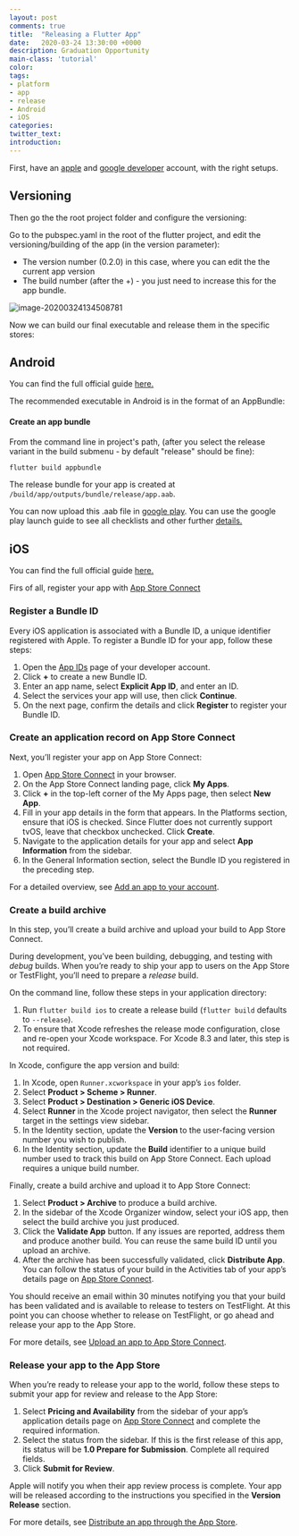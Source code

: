 ```yaml
---
layout: post
comments: true
title:  "Releasing a Flutter App"
date:   2020-03-24 13:30:00 +0000
description: Graduation Opportunity
main-class: 'tutorial'
color:
tags:
- platform
- app
- release
- Android
- iOS
categories:
twitter_text:
introduction:
---
```


First, have an [apple](https://developer.apple.com/programs/) and [google developer](https://support.google.com/googleplay/android-developer/answer/6112435) account, with the right setups.



## Versioning

Then go the the root project folder and configure the versioning:

Go to the pubspec.yaml in the root of the flutter project,  and edit the versioning/building of the app (in the version parameter):

 * The version number (0.2.0)  in this case, where you can edit the the current app version
 * The build number (after the +) - you just need to increase this for the app bundle.

![image-20200324134508781](/lab/assets/img/posts/pubspec.png)



Now we can build our final executable and release them in the specific stores: 

## Android

You can find the full official guide [here.](https://flutter.dev/docs/deployment/android)

The recommended executable in Android is in the format of an AppBundle:

#### Create an app bundle 

From the command line in project's path, (after you select the release variant in the build submenu - by default "release" should be fine):

```bash
flutter build appbundle
```

The release bundle for your app is created at `/build/app/outputs/bundle/release/app.aab`.

You can now upload this .aab file in [google play](https://developer.android.com/studio/publish/upload-bundle). You can use the google play launch guide to see all checklists and other further [details.](https://developer.android.com/distribute/googleplay/start)

## iOS

You can find the full official guide [here.](https://flutter.dev/docs/deployment/ios)

Firs of all, register your app with [App Store Connect](https://developer.apple.com/support/app-store-connect/) 



### Register a Bundle ID

Every iOS application is associated with a Bundle ID, a unique identifier registered with Apple. To register a Bundle ID for your app, follow these steps:

1. Open the [App IDs](https://developer.apple.com/account/ios/identifier/bundle) page of your developer account.
2. Click **+** to create a new Bundle ID.
3. Enter an app name, select **Explicit App ID**, and enter an ID.
4. Select the services your app will use, then click **Continue**.
5. On the next page, confirm the details and click **Register** to register your Bundle ID.

### Create an application record on App Store Connect

Next, you’ll register your app on App Store Connect:

1. Open [App Store Connect](https://appstoreconnect.apple.com/) in your browser.
2. On the App Store Connect landing page, click **My Apps**.
3. Click **+** in the top-left corner of the My Apps page, then select **New App**.
4. Fill in your app details in the form that appears. In the Platforms section, ensure that iOS is checked. Since Flutter does not currently support tvOS, leave that checkbox unchecked. Click **Create**.
5. Navigate to the application details for your app and select **App Information** from the sidebar.
6. In the General Information section, select the Bundle ID you registered in the preceding step.

For a detailed overview, see [Add an app to your account](https://help.apple.com/app-store-connect/#/dev2cd126805).



### Create a build archive

In this step, you’ll create a build archive and upload your build to App Store Connect.

During development, you’ve been building, debugging, and testing with *debug* builds. When you’re ready to ship your app to users on the App Store or TestFlight, you’ll need to prepare a *release* build.

On the command line, follow these steps in your application directory:

1. Run `flutter build ios` to create a release build (`flutter build` defaults to `--release`).
2. To ensure that Xcode refreshes the release mode configuration, close and re-open your Xcode workspace. For Xcode 8.3 and later, this step is not required.

In Xcode, configure the app version and build:

1. In Xcode, open `Runner.xcworkspace` in your app’s `ios` folder.
2. Select **Product > Scheme > Runner**.
3. Select **Product > Destination > Generic iOS Device**.
4. Select **Runner** in the Xcode project navigator, then select the **Runner** target in the settings view sidebar.
5. In the Identity section, update the **Version** to the user-facing version number you wish to publish.
6. In the Identity section, update the **Build** identifier to a unique build number used to track this build on App Store Connect. Each upload requires a unique build number.

Finally, create a build archive and upload it to App Store Connect:

1. Select **Product > Archive** to produce a build archive.
2. In the sidebar of the Xcode Organizer window, select your iOS app, then select the build archive you just produced.
3. Click the **Validate App** button. If any issues are reported, address them and produce another build. You can reuse the same build ID until you upload an archive.
4. After the archive has been successfully validated, click **Distribute App**. You can follow the status of your build in the Activities tab of your app’s details page on [App Store Connect](https://appstoreconnect.apple.com/).

You should receive an email within 30 minutes notifying you that your build has been validated and is available to release to testers on TestFlight. At this point you can choose whether to release on TestFlight, or go ahead and release your app to the App Store.

For more details, see [Upload an app to App Store Connect](https://help.apple.com/xcode/mac/current/#/dev442d7f2ca).



### Release your app to the App Store

When you’re ready to release your app to the world, follow these steps to submit your app for review and release to the App Store:

1. Select **Pricing and Availability** from the sidebar of your app’s application details page on [App Store Connect](https://appstoreconnect.apple.com/) and complete the required information.
2. Select the status from the sidebar. If this is the first release of this app, its status will be **1.0 Prepare for Submission**. Complete all required fields.
3. Click **Submit for Review**.

Apple will notify you when their app review process is complete. Your app will be released according to the instructions you specified in the **Version Release** section.

For more details, see [Distribute an app through the App Store](https://help.apple.com/xcode/mac/current/#/dev067853c94).

